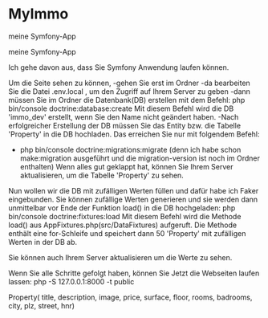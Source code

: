 # MyImmo
 meine Symfony-App
 
  meine Symfony-App
 
 Ich gehe davon aus, dass Sie Symfony Anwendung laufen können.

Um die Seite sehen zu können,
-gehen Sie erst im Ordner
-da bearbeiten Sie die Datei .env.local , um den Zugriff auf Ihrem Server zu geben
-dann müssen Sie im Ordner die Datenbank(DB) erstellen mit dem Befehl:
php bin/console doctrine:database:create
Mit diesem Befehl wird die DB 'immo_dev' erstellt, wenn Sie den Name nicht geändert haben.
-Nach erfolgreicher Erstellung der DB müssen Sie das Entity bzw. die Tabelle 'Property' in die DB hochladen.
Das erreichen Sie nur mit folgendem Befehl:
- php bin/console doctrine:migrations:migrate (denn ich habe schon make:migration ausgeführt und die migration-version ist noch im Ordner enthalten)
Wenn alles gut geklappt hat, können Sie Ihrem Server aktualisieren, um die Tabelle 'Property' zu sehen.

Nun wollen wir die DB mit zufälligen Werten füllen und dafür habe ich Faker eingebunden.
Sie können zufällige Werten generieren und sie werden dann unmittelbar vor Ende der Funktion load() in die DB hochgeladen: php bin/console doctrine:fixtures:load
Mit diesem Befehl wird die Methode load() aus AppFixtures.php(src/DataFixtures) aufgeruft.
Die Methode enthält eine for-Schleife und speichert dann 50 'Property' mit zufälligen Werten in der DB ab.

Sie können auch Ihrem Server aktualisieren um die Werte zu sehen.

Wenn Sie alle Schritte gefolgt haben, können Sie Jetzt die Webseiten laufen lassen: php -S 127.0.0.1:8000 -t public

Property(
	title,
	description,
	image,
	price,
	surface,
	floor,
	rooms,
	badrooms,
	city,
	plz,
	street,
	hnr)
